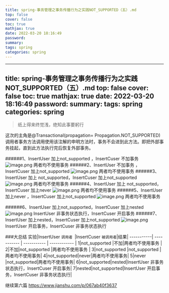 ```yaml
---
title: spring-事务管理之事务传播行为之实践NOT_SUPPORTED（五）.md
top: false
cover: false
toc: true
mathjax: true
date: 2022-03-20 18:16:49
password:
summary:
tags: spring
categories: spring
---
```

---
title: spring-事务管理之事务传播行为之实践NOT_SUPPORTED（五）.md
top: false
cover: false
toc: true
mathjax: true
date: 2022-03-20 18:16:49
password:
summary:
tags: spring
categories: spring
---
> 纸上得来终觉浅，绝知此事要躬行


这次的主角是@Transactional(propagation= Propagation.NOT_SUPPORTED)
调用者事务方法调用使用该注解的申明方法时，事务不会进到此方法。即把外部事务挂起，直到此方法执行完后恢复外部事务。


######1、InsertUser 加上not_supported ，InsertCuser 不加事务
![image.png](https://upload-images.jianshu.io/upload_images/13965490-a1149d1a4f243f1e.png?imageMogr2/auto-orient/strip%7CimageView2/2/w/1240)
两者均不使用事务
######2、InsertUser 不加事务 ，InsertCuser 加上not_supported 
![image.png](https://upload-images.jianshu.io/upload_images/13965490-165d32059dd8ef55.png?imageMogr2/auto-orient/strip%7CimageView2/2/w/1240)
两者均不使用事务
######3、InsertUser 加上 not_supported，InsertCuser 加上not_supported
![image.png](https://upload-images.jianshu.io/upload_images/13965490-3abcd15dea2505a5.png?imageMogr2/auto-orient/strip%7CimageView2/2/w/1240)
两者均不使用事务
######4、InsertUser 加上 not_supported，InsertCuser 加上never
![image.png](https://upload-images.jianshu.io/upload_images/13965490-158d352d0424ad67.png?imageMogr2/auto-orient/strip%7CimageView2/2/w/1240)
两者均不使用事务
######5、InsertUser 加上never ，InsertCuser 加上not_supported
![image.png](https://upload-images.jianshu.io/upload_images/13965490-447f58346c062430.png?imageMogr2/auto-orient/strip%7CimageView2/2/w/1240)
两者均不使用事务


######6、InsertUser 加上not_supported，InsertCuser 加上nested
![image.png](https://upload-images.jianshu.io/upload_images/13965490-ddcbac42952e91b6.png?imageMogr2/auto-orient/strip%7CimageView2/2/w/1240)
InsertUser 非事务状态执行，InsertCuser 开启事务
######7、InsertUser 加上nested，InsertCuser 加上not_supported
![image.png](https://upload-images.jianshu.io/upload_images/13965490-628840c6045ae680.png?imageMogr2/auto-orient/strip%7CimageView2/2/w/1240)
InsertUser  开启事务，InsertCuser 非事务状态执行


###大总结
实验|InsertUser `调用者 `|InsertCuser `被调用者`|结果|
 -----------| ----------- | ----------- | ------------ |
1|not_supported |不加|两者均不使用事务 |
2|不加|not_supported |两者均不使用事务 |
3|not_supported |not_supported |两者均不使用事务|
4|not_supported|never|两者均不使用事务|
5|never |not_supported|两者均不使用事务|
6|not_supported|nested|InsertUser 非事务状态执行，InsertCuser 开启事务|
7|nested|not_supported|InsertUser 开启事务，InsertCuser 非事务状态执行|

继续第六篇
https://www.jianshu.com/p/067ab40f3637
